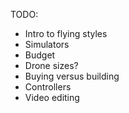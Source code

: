 TODO:

- Intro to flying styles
- Simulators
- Budget
- Drone sizes?
- Buying versus building
- Controllers
- Video editing
